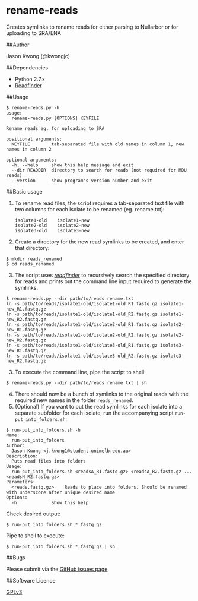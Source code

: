 # rename-reads
Creates symlinks to rename reads for either parsing to Nullarbor or for uploading to SRA/ENA

##Author

Jason Kwong (@kwongjc)

##Dependencies
* Python 2.7.x
* [Readfinder](https://github.com/kwongj/readfinder)

##Usage

```
$ rename-reads.py -h
usage: 
  rename-reads.py [OPTIONS] KEYFILE

Rename reads eg. for uploading to SRA

positional arguments:
  KEYFILE        tab-separated file with old names in column 1, new names in column 2

optional arguments:
  -h, --help     show this help message and exit
  --dir READDIR  directory to search for reads (not required for MDU reads)
  --version      show program's version number and exit
```

##Basic usage

1. To rename read files, the script requires a tab-separated text file with two columns for each isolate to be renamed (eg. rename.txt): 
    
    ```
    isolate1-old    isolate1-new
    isolate2-old    isolate2-new
    isolate3-old    isolate3-new
    ```  

2. Create a directory for the new read symlinks to be created, and enter that directory:
  ```
  $ mkdir reads_renamed
  $ cd reads_renamed
  ```

3. The script uses [*readfinder*](https://github.com/kwongj/readfinder) to recursively search the specified directory for reads and prints out the command line input required to generate the symlinks.
  ```
  $ rename-reads.py --dir path/to/reads rename.txt
  ln -s path/to/reads/isolate1-old/isolate1-old_R1.fastq.gz isolate1-new_R1.fastq.gz
  ln -s path/to/reads/isolate1-old/isolate1-old_R2.fastq.gz isolate1-new_R2.fastq.gz
  ln -s path/to/reads/isolate1-old/isolate2-old_R1.fastq.gz isolate2-new_R1.fastq.gz
  ln -s path/to/reads/isolate1-old/isolate2-old_R2.fastq.gz isolate2-new_R2.fastq.gz
  ln -s path/to/reads/isolate1-old/isolate3-old_R1.fastq.gz isolate3-new_R1.fastq.gz
  ln -s path/to/reads/isolate1-old/isolate3-old_R2.fastq.gz isolate3-new_R2.fastq.gz
  ```
  
3. To execute the command line, pipe the script to shell:
  ```
  $ rename-reads.py --dir path/to/reads rename.txt | sh
  ```

4. There should now be a bunch of symlinks to the original reads with the required new names in the folder `reads_renamed`.
5. (Optional) If you want to put the read symlinks for each isolate into a separate subfolder for each isolate, run the accompanying script `run-put_into_folders.sh`:  

  ```
  $ run-put_into_folders.sh -h
  Name:
    run-put_into_folders
  Author:
    Jason Kwong <j.kwong1@student.unimelb.edu.au>
  Description:
    Puts read files into folders
  Usage:
    run-put_into_folders.sh <readsA_R1.fastq.gz> <readsA_R2.fastq.gz ... <readsN_R2.fastq.gz>
  Parameters:
    <reads.fastq.gz>	Reads to place into folders. Should be renamed with underscore after unique desired name
  Options:
    -h             Show this help
  ```
  Check desired output:
  ```
  $ run-put_into_folders.sh *.fastq.gz
  ```
  Pipe to shell to execute:
  ```
  $ run-put_into_folders.sh *.fastq.gz | sh
  ```

##Bugs

Please submit via the [GitHub issues page](https://github.com/kwongj/rename-reads/issues).  

##Software Licence

[GPLv3](https://github.com/kwongj/rename-reads/blob/master/LICENSE)
